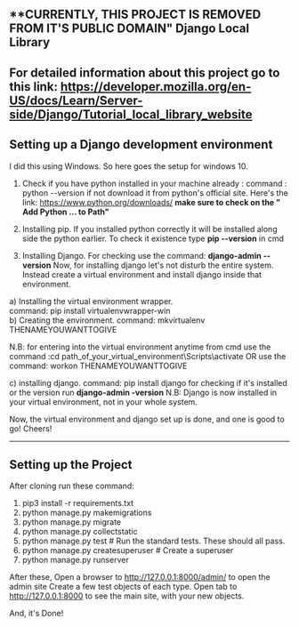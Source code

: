 
**CURRENTLY, THIS PROJECT IS REMOVED FROM IT'S PUBLIC DOMAIN"
Django Local Library
---------------------------------------------------------------------------------------------------------------------------
For detailed information about this project go to this link: https://developer.mozilla.org/en-US/docs/Learn/Server-side/Django/Tutorial_local_library_website
--------------------------------------------------------------------------------------------------------------------------
Setting up a Django development environment
--------------------------------------------------------------------------------------------------------------------------------------

I did this using Windows. So here goes the setup for windows 10.

1. Check if you have python installed in your machine already :
command : python --version
if not download it from python's official site. Here's the link: https://www.python.org/downloads/
**make sure to check on the " Add Python ... to Path"**

2. Installing pip. If you installed python correctly it will be installed along side the python earlier. To check it existence type **pip --version** in cmd

3. Installing Django. For checking use the command: **django-admin --version**
Now, for installing django let's not disturb the entire system. Instead create a virtual environment and install django inside that environment. 

 a) Installing the virtual environment wrapper.  
 command: pip install virtualenvwrapper-win <br>
 b) Creating the environment.
 command: mkvirtualenv THENAMEYOUWANTTOGIVE
 
  N.B: for entering into the virtual environment anytime from cmd use the command :cd path_of_your_virtual_environment\Scripts\activate OR use the command: workon THENAMEYOUWANTTOGIVE
  
 c) installing django.
 command: pip install django
 for checking if it's installed or the version run **django-admin -version**
  N.B: Django is now installed in your virtual environment, not in your whole system.

Now, the virtual environment and django set up is done, and one is good to go! Cheers!

---------------------------------------------------------------------------------------------------------

Setting up the Project
------------------------------------------------------------------------------------------------------
After cloning run these command:
1. pip3 install -r requirements.txt
2. python manage.py makemigrations
3. python manage.py migrate
4. python manage.py collectstatic
5. python manage.py test # Run the standard tests. These should all pass.
6. python manage.py createsuperuser # Create a superuser
7. python manage.py runserver

After these,
Open a browser to http://127.0.0.1:8000/admin/ to open the admin site
Create a few test objects of each type.
Open tab to http://127.0.0.1:8000 to see the main site, with your new objects.

And, it's Done!
